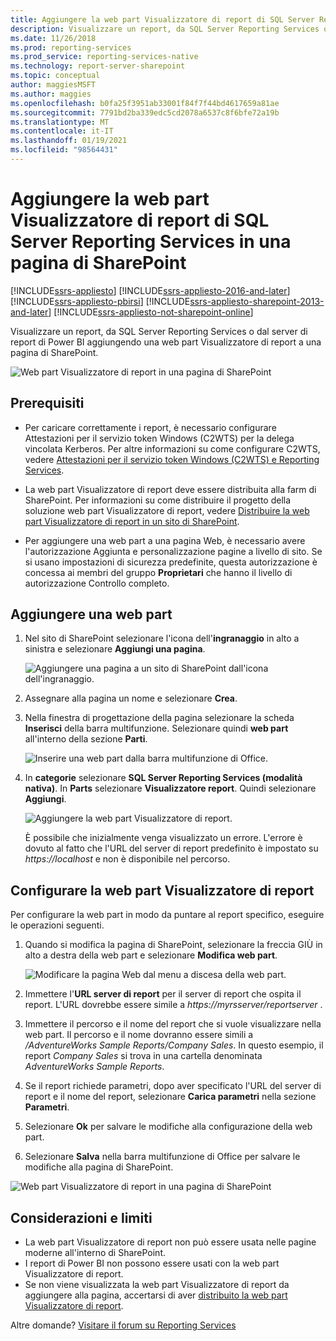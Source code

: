 ```yaml
---
title: Aggiungere la web part Visualizzatore di report di SQL Server Reporting Services in una pagina di SharePoint | Microsoft Docs
description: Visualizzare un report, da SQL Server Reporting Services o dal server di report di Power BI aggiungendo una web part Visualizzatore di report a una pagina di SharePoint.
ms.date: 11/26/2018
ms.prod: reporting-services
ms.prod_service: reporting-services-native
ms.technology: report-server-sharepoint
ms.topic: conceptual
author: maggiesMSFT
ms.author: maggies
ms.openlocfilehash: b0fa25f3951ab33001f84f7f44bd4617659a81ae
ms.sourcegitcommit: 7791bd2ba339edc5cd2078a6537c8f6bfe72a19b
ms.translationtype: MT
ms.contentlocale: it-IT
ms.lasthandoff: 01/19/2021
ms.locfileid: "98564431"
---
```

# <a name="add-sql-server-reporting-services-report-viewer-web-part-to-a-sharepoint-page"></a>Aggiungere la web part Visualizzatore di report di SQL Server Reporting Services in una pagina di SharePoint

[!INCLUDE[ssrs-appliesto](../../includes/ssrs-appliesto.md)] [!INCLUDE[ssrs-appliesto-2016-and-later](../../includes/ssrs-appliesto-2016-and-later.md)]  [!INCLUDE[ssrs-appliesto-pbirsi](../../includes/ssrs-appliesto-pbirs.md)] [!INCLUDE[ssrs-appliesto-sharepoint-2013-and-later](../../includes/ssrs-appliesto-sharepoint-2013-and-later.md)] [!INCLUDE[ssrs-appliesto-not-sharepoint-online](../../includes/ssrs-appliesto-not-sharepoint-online.md)]

Visualizzare un report, da SQL Server Reporting Services o dal server di report di Power BI aggiungendo una web part Visualizzatore di report a una pagina di SharePoint.

![Web part Visualizzatore di report in una pagina di SharePoint](media/sharepoint-report-viewer-web-part-on-page.png)

## <a name="prerequisites"></a>Prerequisiti

* Per caricare correttamente i report, è necessario configurare Attestazioni per il servizio token Windows (C2WTS) per la delega vincolata Kerberos. Per altre informazioni su come configurare C2WTS, vedere [Attestazioni per il servizio token Windows (C2WTS) e Reporting Services](../install-windows/claims-to-windows-token-service-c2wts-and-reporting-services.md).

* La web part Visualizzatore di report deve essere distribuita alla farm di SharePoint. Per informazioni su come distribuire il progetto della soluzione web part Visualizzatore di report, vedere [Distribuire la web part Visualizzatore di report in un sito di SharePoint](deploy-report-viewer-web-part.md).

* Per aggiungere una web part a una pagina Web, è necessario avere l'autorizzazione Aggiunta e personalizzazione pagine a livello di sito. Se si usano impostazioni di sicurezza predefinite, questa autorizzazione è concessa ai membri del gruppo **Proprietari** che hanno il livello di autorizzazione Controllo completo.

## <a name="add-web-part"></a>Aggiungere una web part

1. Nel sito di SharePoint selezionare l'icona dell'**ingranaggio** in alto a sinistra e selezionare **Aggiungi una pagina**.

    ![Aggiungere una pagina a un sito di SharePoint dall'icona dell'ingranaggio.](media/sharepoint-add-a-page.png)

2. Assegnare alla pagina un nome e selezionare **Crea**.

3. Nella finestra di progettazione della pagina selezionare la scheda **Inserisci** della barra multifunzione. Selezionare quindi **web part** all'interno della sezione **Parti**.

    ![Inserire una web part dalla barra multifunzione di Office.](media/sharepoint-insert-web-part.png)

4. In **categorie** selezionare **SQL Server Reporting Services (modalità nativa)**. In **Parts** selezionare **Visualizzatore report**. Quindi selezionare **Aggiungi**.

    ![Aggiungere la web part Visualizzatore di report.](media/sharepoint-report-viewer-web-part.png)

    È possibile che inizialmente venga visualizzato un errore. L'errore è dovuto al fatto che l'URL del server di report predefinito è impostato su *https://localhost* e non è disponibile nel percorso.

## <a name="configure-the-report-viewer-web-part"></a>Configurare la web part Visualizzatore di report

Per configurare la web part in modo da puntare al report specifico, eseguire le operazioni seguenti.

1. Quando si modifica la pagina di SharePoint, selezionare la freccia GIÙ in alto a destra della web part e selezionare **Modifica web part**.

    ![Modificare la pagina Web dal menu a discesa della web part.](media/sharepoint-edit-web-part.png)

2. Immettere l'**URL server di report** per il server di report che ospita il report. L'URL dovrebbe essere simile a *https://myrsserver/reportserver* .

3. Immettere il percorso e il nome del report che si vuole visualizzare nella web part. Il percorso e il nome dovranno essere simili a */AdventureWorks Sample Reports/Company Sales*. In questo esempio, il report *Company Sales* si trova in una cartella denominata *AdventureWorks Sample Reports*.

4. Se il report richiede parametri, dopo aver specificato l'URL del server di report e il nome del report, selezionare **Carica parametri** nella sezione **Parametri**.

5. Selezionare **Ok** per salvare le modifiche alla configurazione della web part.

6. Selezionare **Salva** nella barra multifunzione di Office per salvare le modifiche alla pagina di SharePoint.

![Web part Visualizzatore di report in una pagina di SharePoint](media/sharepoint-report-viewer-web-part-on-page.png)

## <a name="considerations-and-limitations"></a>Considerazioni e limiti

* La web part Visualizzatore di report non può essere usata nelle pagine moderne all'interno di SharePoint.
* I report di Power BI non possono essere usati con la web part Visualizzatore di report.
* Se non viene visualizzata la web part Visualizzatore di report da aggiungere alla pagina, accertarsi di aver [distribuito la web part Visualizzatore di report](deploy-report-viewer-web-part.md).

Altre domande? [Visitare il forum su Reporting Services](https://go.microsoft.com/fwlink/?LinkId=620231)
